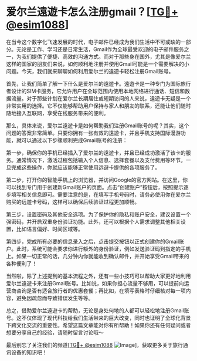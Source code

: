 # 爱尔兰遠遊卡怎么注册gmail？[[TG💪+ @esim1088](https://t.me/s/esim1088)]

在当今这个数字化飞速发展的时代，电子邮件已经成为我们生活中不可或缺的一部分。无论是工作、学习还是日常生活，Gmail作为全球最受欢迎的电子邮件服务之一，为我们提供了便捷、高效的沟通方式。而对于那些身在国外，尤其是像爱尔兰这样的国家的朋友们来说，如何顺利地注册并使用Gmail可能是一个需要解决的小问题。今天，我们就来聊聊如何利用爱尔兰的遠遊卡轻松注册Gmail账号。

首先，让我们简单了解一下什么是爱尔兰的遠遊卡。遠遊卡是一种专门为国际旅行者设计的SIM卡服务，它允许用户在全球范围内使用本地网络进行通话、短信和数据流量。对于那些计划在爱尔兰长期居住或短期访问的人来说，遠遊卡无疑是一个非常实用的选择。它不仅能够帮助用户保持与家人和朋友的联系，还能让他们随时随地接入互联网，享受在线服务带来的便利。

那么，具体来说，爱尔兰遠遊卡是如何帮助我们注册Gmail账号的呢？其实，这个问题的答案非常简单。只要你拥有一张有效的遠遊卡，并且手机支持国际漫游功能，就可以通过以下步骤顺利完成Gmail账号的注册：

第一步，确保你的手机已经插入了爱尔兰的遠遊卡，并且已经成功激活了该卡的服务。通常情况下，激活过程包括输入个人信息、选择套餐以及支付费用等环节。一旦完成这些操作，你就应该能够正常使用远遊卡提供的各项服务了。

第二步，打开你的智能手机上的浏览器，并访问Google的官方网站。在这里，你可以找到专门用于创建新Gmail账户的页面。点击“创建账户”按钮后，按照提示逐步填写相关信息即可。需要注意的是，在填写手机号码时，请务必使用你在爱尔兰购买的远遊卡号码，这样可以确保后续验证过程更加顺畅。

第三步，设置密码及其他安全选项。为了保护你的隐私和账户安全，建议设置一个强密码，并开启双重身份验证功能。此外，还可以根据个人需求调整其他相关设置，比如语言偏好、时间区域等。

第四步，完成所有必要的信息录入之后，点击提交按钮以正式创建你的Gmail账户。此时，系统可能会要求你进行额外的身份验证，例如发送验证码到指定的手机上。如果一切正常的话，几分钟内你就能收到确认邮件，并开始享受Gmail带来的各种便利了！

当然啦，除了上述提到的基本流程之外，还有一些小技巧可以帮助大家更好地利用爱尔兰遠遊卡来注册Gmail账号。比如说，如果你担心流量不够用，可以提前向运营商咨询是否有适合旅行者的优惠套餐；再比如，在填写表格时仔细核对每一项内容，避免因疏忽而导致错误发生等等。

总之，借助爱尔兰遠遊卡的帮助，无论是身处何地的人都可以轻松地注册Gmail账号。这不仅体现了现代科技给我们生活带来的巨大改变，同时也证明了全球化背景下跨文化交流的重要性。希望这篇文章能对你有所帮助！如果你还有任何疑问或者想要分享自己的经验，请随时留言讨论哦～

最后别忘了关注我们的频道[[TG💪+ @esim1088](https://t.me/s/esim1088) ![Image](https://i.postimg.cc/4NQfJmqS/Snipaste-2025-05-13-00-14-12.png)]，获取更多关于旅行通讯设备的知识吧！